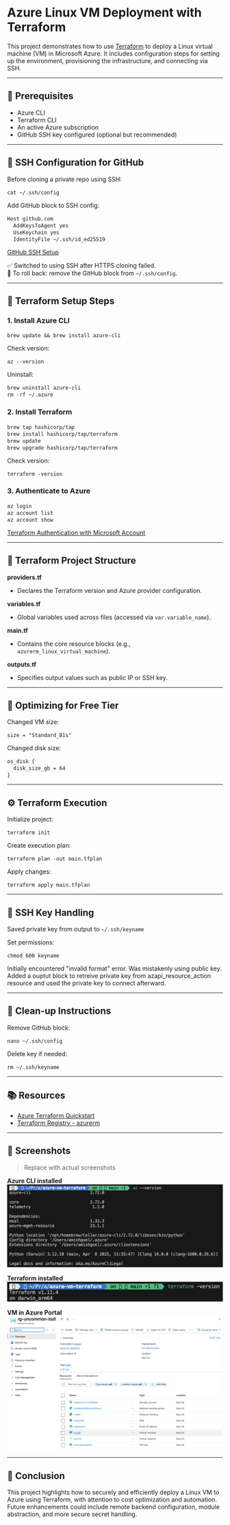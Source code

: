# Azure Linux VM Deployment with Terraform

This project demonstrates how to use [Terraform](https://developer.hashicorp.com/terraform) to deploy a Linux virtual machine (VM) in Microsoft Azure. It includes configuration steps for setting up the environment, provisioning the infrastructure, and connecting via SSH.

---

## 🔧 Prerequisites

- Azure CLI  
- Terraform CLI  
- An active Azure subscription  
- GitHub SSH key configured (optional but recommended)

---

## 🧩 SSH Configuration for GitHub

Before cloning a private repo using SSH:

```
cat ~/.ssh/config
```

Add GitHub block to SSH config:

```
Host github.com
  AddKeysToAgent yes
  UseKeychain yes
  IdentityFile ~/.ssh/id_ed25519
```

[GitHub SSH Setup](https://docs.github.com/en/authentication/connecting-to-github-with-ssh/generating-a-new-ssh-key-and-adding-it-to-the-ssh-agent)

✅ Switched to using SSH after HTTPS cloning failed.  
🛑 To roll back: remove the GitHub block from `~/.ssh/config`.

---

## 🚀 Terraform Setup Steps

### 1. Install Azure CLI

```
brew update && brew install azure-cli
```

Check version:

```
az --version
```

Uninstall:

```
brew uninstall azure-cli
rm -rf ~/.azure
```

### 2. Install Terraform

```
brew tap hashicorp/tap
brew install hashicorp/tap/terraform
brew update
brew upgrade hashicorp/tap/terraform
```

Check version:

```
terraform -version
```

### 3. Authenticate to Azure

```
az login
az account list
az account show
```

[Terraform Authentication with Microsoft Account](https://learn.microsoft.com/en-us/azure/developer/terraform/authenticate-to-azure-with-microsoft-account)

---

## 📁 Terraform Project Structure

**providers.tf**

- Declares the Terraform version and Azure provider configuration.

**variables.tf**

- Global variables used across files (accessed via `var.variable_name`).

**main.tf**

- Contains the core resource blocks (e.g., `azurerm_linux_virtual_machine`).

**outputs.tf**

- Specifies output values such as public IP or SSH key.

---

## 💸 Optimizing for Free Tier

Changed VM size:

```
size = "Standard_B1s"
```

Changed disk size:

```
os_disk {
  disk_size_gb = 64
}
```

---

## ⚙️ Terraform Execution

Initialize project:

```
terraform init
```

Create execution plan:

```
terraform plan -out main.tfplan
```

Apply changes:

```
terraform apply main.tfplan
```

---

## 🔑 SSH Key Handling

Saved private key from output to `~/.ssh/keyname`

Set permissions:

```
chmod 600 keyname
```

Initially encountered "invalid format" error. Was mistakenly using public key.  
Added a ouptut block to retreive private key from azapi_resource_action resource and used the private key to connect afterward. 

---

## 🧹 Clean-up Instructions

Remove GitHub block:

```
nano ~/.ssh/config
```

Delete key if needed:

```
rm ~/.ssh/keyname
```

---

## 📚 Resources

- [Azure Terraform Quickstart](https://learn.microsoft.com/en-us/azure/virtual-machines/linux/quick-create-terraform?tabs=azure-cli)  
- [Terraform Registry - azurerm](https://registry.terraform.io/providers/hashicorp/azurerm/latest/docs)  

---

## 📸 Screenshots

> Replace with actual screenshots

**Azure CLI installed**  
![Azure CLI Screenshot](image.png)

**Terraform installed**  
![Terraform Screenshot](image-1.png)

**VM in Azure Portal**  
![alt text](image-3.png)

---

## 🏁 Conclusion

This project highlights how to securely and efficiently deploy a Linux VM to Azure using Terraform, with attention to cost optimization and automation. Future enhancements could include remote backend configuration, module abstraction, and more secure secret handling.
